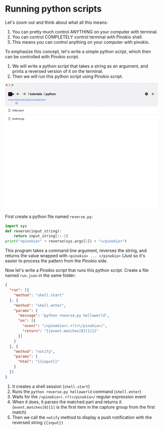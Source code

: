 # Running python scripts

Let's zoom out and think about what all this means:

1. You can pretty much control ANYTHING on your computer with terminal.
2. You can control COMPLETELY control terminal with Pinokio shell.
3. This means you can control anything on your computer with pinokio.

To emphasize this concept, let's write a simple python script, which then can be controlled with Pinokio script.

1. We will write a python script that takes a string as an argument, and prints a reversed version of it on the terminal.
2. Then we will run this python script using Pinokio script.

![python.gif](python.gif)

First create a python file named `reverse.py`:

```python
import sys
def reverse(input_string):
    return input_string[::-1]
print("<pinokio>" + reverse(sys.argv[1]) + "</pinokio>")
```

This program takes a command line argument, reverses the string, and returns the value wrapped with `<pinokio> ... </pinokio>` (Just so it's easier to process the pattern from the Pinokio side.

Now let's write a Pinokio script that runs this python script. Create a file named `run.json` in the same folder:


```json
{
  "run": [{
    "method": "shell.start"
  }, {
    "method": "shell.enter",
    "params": {
      "message": "python reverse.py helloworld",
      "on": [{
        "event": "/<pinokio>(.+?)<\/pinokio>/",
        "return": "{{event.matches[0][1]}}"
      }]
    }
  }, {
    "method": "notify",
    "params": {
      "html": "{{input}}"
    }
  }]
}
```

1. It creates a shell session (`shell.start`)
2. Runs the `python reverse.py helloworld` command (`shell.enter`)
3. Waits for the `/<pinokio>(.+?)</pinokio>/` regular expression event
4. When it does, it parses the matched part and returns it (`event.matches[0][1]` is the first item in the capture group from the first match)
5. Then we call the `notify` method to display a push notification with the reversed string `{{input}}`


